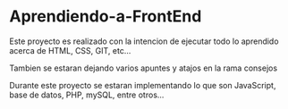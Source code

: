 # Aprendiendo-a-FrontEnd

Este proyecto es realizado con la intencion de ejecutar todo lo aprendido acerca de HTML, CSS, GIT, etc... 

Tambien se estaran dejando varios apuntes y atajos en la rama consejos

Durante este proyecto se estaran implementando lo que son JavaScript, base de datos, PHP, mySQL, entre otros...
